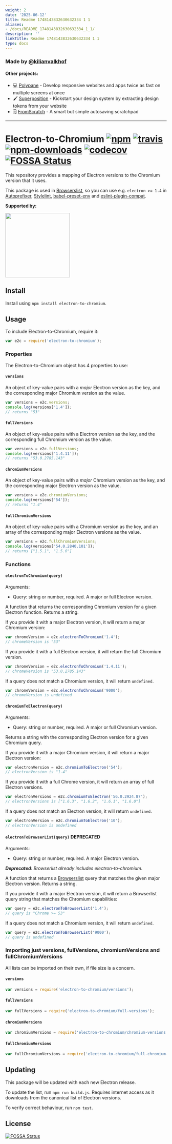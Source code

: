 ```yaml
---
weight: 2
date: '2025-06-12'
title: Readme 1748143832630632334 1 1
aliases:
- /docs/README_1748143832630632334_1_1/
description: ''
linkTitle: Readme 1748143832630632334 1 1
type: docs
---
```


### Made by [@kilianvalkhof](https://twitter.com/kilianvalkhof)

#### Other projects:

- 💻 [Polypane](https://polypane.app) - Develop responsive websites and apps twice as fast on multiple screens at once
- 🖌️ [Superposition](https://superposition.design) - Kickstart your design system by extracting design tokens from your website
- 🗒️ [FromScratch](https://fromscratch.rocks) - A smart but simple autosaving scratchpad

---

# Electron-to-Chromium [![npm](https://img.shields.io/npm/v/electron-to-chromium.svg)](https://www.npmjs.com/package/electron-to-chromium) [![travis](https://img.shields.io/travis/Kilian/electron-to-chromium/master.svg)](https://travis-ci.org/Kilian/electron-to-chromium) [![npm-downloads](https://img.shields.io/npm/dm/electron-to-chromium.svg)](https://www.npmjs.com/package/electron-to-chromium) [![codecov](https://codecov.io/gh/Kilian/electron-to-chromium/branch/master/graph/badge.svg)](https://codecov.io/gh/Kilian/electron-to-chromium)[![FOSSA Status](https://app.fossa.io/api/projects/git%2Bgithub.com%2FKilian%2Felectron-to-chromium.svg?type=shield)](https://app.fossa.io/projects/git%2Bgithub.com%2FKilian%2Felectron-to-chromium?ref=badge_shield)

This repository provides a mapping of Electron versions to the Chromium version that it uses.

This package is used in [Browserslist](https://github.com/ai/browserslist), so you can use e.g. `electron >= 1.4` in [Autoprefixer](https://github.com/postcss/autoprefixer), [Stylelint](https://github.com/stylelint/stylelint), [babel-preset-env](https://github.com/babel/babel-preset-env) and [eslint-plugin-compat](https://github.com/amilajack/eslint-plugin-compat).

**Supported by:**

  <a href="https://m.do.co/c/bb22ea58e765">
    <img src="https://opensource.nyc3.cdn.digitaloceanspaces.com/attribution/assets/SVG/DO_Logo_horizontal_blue.svg" width="201px">
  </a>


## Install
Install using `npm install electron-to-chromium`.

## Usage
To include Electron-to-Chromium, require it:

```js
var e2c = require('electron-to-chromium');
```

### Properties
The Electron-to-Chromium object has 4 properties to use:

#### `versions`
An object of key-value pairs with a _major_ Electron version as the key, and the corresponding major Chromium version as the value.

```js
var versions = e2c.versions;
console.log(versions['1.4']);
// returns "53"
```

#### `fullVersions`
An object of key-value pairs with a Electron version as the key, and the corresponding full Chromium version as the value.

```js
var versions = e2c.fullVersions;
console.log(versions['1.4.11']);
// returns "53.0.2785.143"
```

#### `chromiumVersions`
An object of key-value pairs with a _major_ Chromium version as the key, and the corresponding major Electron version as the value.

```js
var versions = e2c.chromiumVersions;
console.log(versions['54']);
// returns "1.4"
```

#### `fullChromiumVersions`
An object of key-value pairs with a Chromium version as the key, and an array of the corresponding major Electron versions as the value.

```js
var versions = e2c.fullChromiumVersions;
console.log(versions['54.0.2840.101']);
// returns ["1.5.1", "1.5.0"]
```
### Functions

#### `electronToChromium(query)`
Arguments:
* Query: string or number, required. A major or full Electron version.

A function that returns the corresponding Chromium version for a given Electron function. Returns a string.

If you provide it with a major Electron version, it will return a major Chromium version:

```js
var chromeVersion = e2c.electronToChromium('1.4');
// chromeVersion is "53"
```

If you provide it with a full Electron version, it will return the full Chromium version.

```js
var chromeVersion = e2c.electronToChromium('1.4.11');
// chromeVersion is "53.0.2785.143"
```

If a query does not match a Chromium version, it will return `undefined`.

```js
var chromeVersion = e2c.electronToChromium('9000');
// chromeVersion is undefined
```

#### `chromiumToElectron(query)`
Arguments:
* Query: string or number, required. A major or full Chromium version.

Returns a string with the corresponding Electron version for a given Chromium query.

If you provide it with a major Chromium version, it will return a major Electron version:

```js
var electronVersion = e2c.chromiumToElectron('54');
// electronVersion is "1.4"
```

If you provide it with a full Chrome version, it will return an array of full Electron versions.

```js
var electronVersions = e2c.chromiumToElectron('56.0.2924.87');
// electronVersions is ["1.6.3", "1.6.2", "1.6.1", "1.6.0"]
```

If a query does not match an Electron version, it will return `undefined`.

```js
var electronVersion = e2c.chromiumToElectron('10');
// electronVersion is undefined
```

#### `electronToBrowserList(query)` **DEPRECATED**
Arguments:
* Query: string or number, required. A major Electron version.

_**Deprecated**: Browserlist already includes electron-to-chromium._

A function that returns a [Browserslist](https://github.com/ai/browserslist) query that matches the given major Electron version. Returns a string.

If you provide it with a major Electron version, it will return a Browserlist query string that matches the Chromium capabilities:

```js
var query = e2c.electronToBrowserList('1.4');
// query is "Chrome >= 53"
```

If a query does not match a Chromium version, it will return `undefined`.

```js
var query = e2c.electronToBrowserList('9000');
// query is undefined
```

### Importing just versions, fullVersions, chromiumVersions and fullChromiumVersions
All lists can be imported on their own, if file size is a concern.

#### `versions`

```js
var versions = require('electron-to-chromium/versions');
```

#### `fullVersions`

```js
var fullVersions = require('electron-to-chromium/full-versions');
```

#### `chromiumVersions`

```js
var chromiumVersions = require('electron-to-chromium/chromium-versions');
```

#### `fullChromiumVersions`

```js
var fullChromiumVersions = require('electron-to-chromium/full-chromium-versions');
```

## Updating
This package will be updated with each new Electron release.

To update the list, run `npm run build.js`. Requires internet access as it downloads from the canonical list of Electron versions.

To verify correct behaviour, run `npm test`.


## License
[![FOSSA Status](https://app.fossa.io/api/projects/git%2Bgithub.com%2FKilian%2Felectron-to-chromium.svg?type=large)](https://app.fossa.io/projects/git%2Bgithub.com%2FKilian%2Felectron-to-chromium?ref=badge_large)
